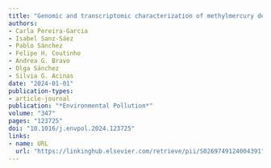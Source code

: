 ```yaml
---
title: "Genomic and transcriptomic characterization of methylmercury detoxification in a deep ocean Alteromonas mediterranea ISS312"
authors:
- Carla Pereira-Garcia
- Isabel Sanz-Sáez
- Pablo Sánchez
- Felipe H. Coutinho
- Andrea G. Bravo
- Olga Sánchez
- Silvia G. Acinas
date: "2024-01-01"
publication-types:
- article-journal
publication: "*Environmental Pollution*"
volume: "347"
pages: "123725"
doi: "10.1016/j.envpol.2024.123725"
links:
- name: URL
  url: "https://linkinghub.elsevier.com/retrieve/pii/S0269749124004391"
---
```

